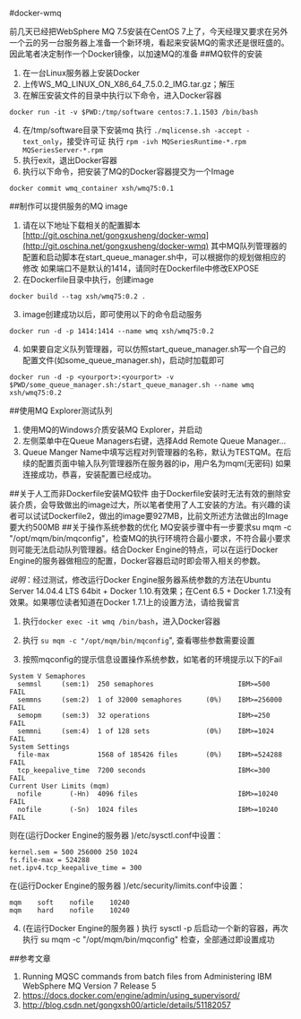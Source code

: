 #docker-wmq

前几天已经把WebSphere MQ 7.5安装在CentOS 7上了，今天经理又要求在另外一个云的另一台服务器上准备一个新环境，看起来安装MQ的需求还是很旺盛的。因此笔者决定制作一个Docker镜像，以加速MQ的准备
##MQ软件的安装
1. 在一台Linux服务器上安装Docker
2. 上传WS_MQ_LINUX_ON_X86_64_7.5.0.2_IMG.tar.gz；解压
3. 在解压安装文件的目录中执行以下命令，进入Docker容器
```
docker run -it -v $PWD:/tmp/software centos:7.1.1503 /bin/bash
```
4. 在/tmp/software目录下安装mq
执行 ```./mqlicense.sh -accept -text_only```，接受许可证
执行 ```rpm -ivh MQSeriesRuntime-*.rpm MQSeriesServer-*.rpm```
5. 执行exit，退出Docker容器
6. 执行以下命令，把安装了MQ的Docker容器提交为一个Image
```
docker commit wmq_container xsh/wmq75:0.1
```

##制作可以提供服务的MQ image
1. 请在以下地址下载相关的配置脚本
[http://git.oschina.net/gongxusheng/docker-wmq](http://git.oschina.net/gongxusheng/docker-wmq)
其中MQ队列管理器的配置和启动脚本在start_queue_manager.sh中，可以根据你的规划做相应的修改
如果端口不是默认的1414，请同时在Dockerfile中修改EXPOSE
2. 在Dockerfile目录中执行，创建image
```
docker build --tag xsh/wmq75:0.2 .
```
3. image创建成功以后，即可使用以下的命令启动服务
```
docker run -d -p 1414:1414 --name wmq xsh/wmq75:0.2
```

4. 如果要自定义队列管理器，可以仿照start_queue_manager.sh写一个自己的配置文件(如some_queue_manager.sh)，启动时加载即可
```
docker run -d -p <yourport>:<yourport> -v $PWD/some_queue_manager.sh:/start_queue_manager.sh --name wmq xsh/wmq75:0.2
```

##使用MQ Explorer测试队列
1. 使用MQ的Windows介质安装MQ Explorer，并启动
2. 左侧菜单中在Queue Managers右键，选择Add Remote Queue Manager...
3. Queue Manger Name中填写远程对列管理器的名称，默认为TESTQM。在后续的配置页面中输入队列管理器所在服务器的ip，用户名为mqm(无密码)
如果连接成功，恭喜，安装配置已经成功。


##关于人工而非Dockerfile安装MQ软件
由于Dockerfile安装时无法有效的删除安装介质，会导致做出的image过大，所以笔者使用了人工安装的方法。有兴趣的读者可以试试Dockerfile2，做出的image要927MB，比前文所述方法做出的Image要大约500MB
##关于操作系统参数的优化
MQ安装步骤中有一步要求su mqm -c "/opt/mqm/bin/mqconfig"，检查MQ的执行环境符合最小要求，不符合最小要求则可能无法启动队列管理器。结合Docker Engine的特点，可以在运行Docker Engine的服务器做相应的配置，Docker容器启动时即会带入相关的参数。

_说明_：经过测试，修改运行Docker Engine服务器系统参数的方法在Ubuntu Server 14.04.4 LTS 64bit + Docker 1.10.有效果；在Cent 6.5 + Docker 1.7.1没有效果。如果哪位读者知道在Docker 1.7.1上的设置方法，请给我留言

1. 执行```docker exec -it wmq /bin/bash```，进入Docker容器

2. 执行 ```su mqm -c "/opt/mqm/bin/mqconfig```", 查看哪些参数需要设置

3. 按照mqconfig的提示信息设置操作系统参数，如笔者的环境提示以下的Fail
```
System V Semaphores
  semmsl     (sem:1)  250 semaphores                     IBM>=500          FAIL
  semmns     (sem:2)  1 of 32000 semaphores      (0%)    IBM>=256000       FAIL
  semopm     (sem:3)  32 operations                      IBM>=250          FAIL
  semmni     (sem:4)  1 of 128 sets              (0%)    IBM>=1024         FAIL
System Settings
  file-max            1568 of 185426 files       (0%)    IBM>=524288       FAIL
  tcp_keepalive_time  7200 seconds                       IBM<=300          FAIL
Current User Limits (mqm)
  nofile       (-Hn)  4096 files                         IBM>=10240        FAIL
  nofile       (-Sn)  1024 files                         IBM>=10240        FAIL
```
则在(运行Docker Engine的服务器 )/etc/sysctl.conf中设置：
```
kernel.sem = 500 256000 250 1024
fs.file-max = 524288
net.ipv4.tcp_keepalive_time = 300
```
在(运行Docker Engine的服务器 )/etc/security/limits.conf中设置：
```
mqm    soft    nofile    10240
mqm    hard    nofile    10240
```

4. (在运行Docker Engine的服务器 ) 执行 sysctl -p 后启动一个新的容器，再次执行 su mqm -c "/opt/mqm/bin/mqconfig" 检查，全部通过即设置成功


##参考文章
1. Running MQSC commands from batch files from Administering IBM WebSphere MQ Version 7 Release 5
2. https://docs.docker.com/engine/admin/using_supervisord/
3. http://blog.csdn.net/gongxsh00/article/details/51182057


